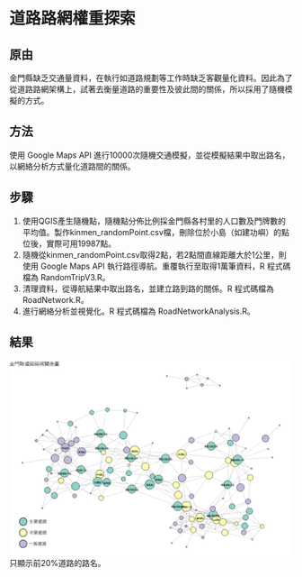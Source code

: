 # 道路路網權重探索

## 原由
金門縣缺乏交通量資料，在執行如道路規劃等工作時缺乏客觀量化資料。因此為了從道路路網架構上，試著去衡量道路的重要性及彼此間的關係，所以採用了隨機模擬的方式。

## 方法
使用 Google Maps API 進行10000次隨機交通模擬，並從模擬結果中取出路名，以網絡分析方式量化道路間的關係。

## 步驟
1. 使用QGIS產生隨機點，隨機點分佈比例採金門縣各村里的人口數及門牌數的平均值。製作kinmen_randomPoint.csv檔，刪除位於小島（如建功嶼）的點位後，實際可用19987點。
2. 隨機從kinmen_randomPoint.csv取得2點，若2點間直線距離大於1公里，則使用 Google Maps API 執行路徑導航。重覆執行至取得1萬筆資料，R 程式碼檔為 RandomTripV3.R。
3. 清理資料，從導航結果中取出路名，並建立路到路的關係。R 程式碼檔為 RoadNetwork.R。
4. 進行網絡分析並視覺化。R 程式碼檔為 RoadNetworkAnalysis.R。

## 結果
![網絡圖](https://github.com/chiahuaw/RoadNetwork/blob/master/result_plot.png)
只顯示前20%道路的路名。
